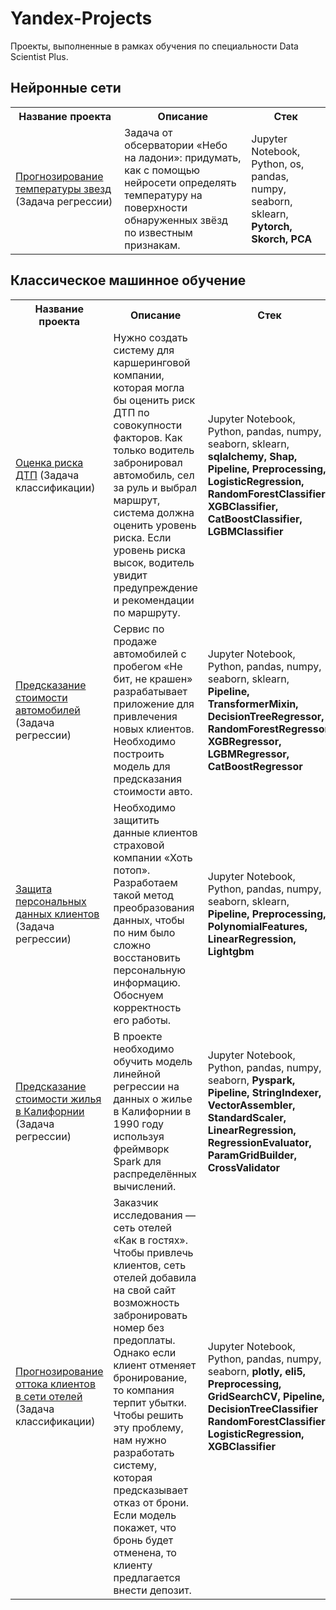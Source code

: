 # Yandex-Projects
Проекты, выполненные в рамках обучения по специальности Data Scientist Plus.

## Нейронные сети

<table>
<tr>
  <th>Название проекта</th>
  <th>Описание</th>
  <th>Стек</th>
</tr> 
  
<tr>
  <td><a href = "https://github.com/Vanarty/Yandex-Projects/tree/main/neural_networks">Прогнозирование температуры звезд</a> (Задача регрессии)</td>
  <td> Задача от обсерватории «Небо на ладони»: придумать, как с помощью нейросети определять температуру на поверхности обнаруженных звёзд по известным признакам.</td>
  <td>Jupyter Notebook, Python, os, pandas, numpy, seaborn, sklearn, <strong>Pytorch, Skorch, PCA</strong></td>
</tr>

</table>
</details>

## Классическое машинное обучение

<table>
<tr>
  <th>Название проекта</th>
  <th>Описание</th>
  <th>Стек</th>
</tr> 
  
<tr>
  <td><a href = "https://github.com/Vanarty/Yandex-Projects/tree/main/machine_learning/car_accident_risk">Оценка риска ДТП</a> (Задача классификации)</td>
  <td> Нужно создать систему для каршеринговой компании, которая могла бы оценить риск ДТП по совокупности факторов. Как только водитель забронировал автомобиль, сел за руль и выбрал маршрут, система должна оценить уровень риска. Если уровень риска высок, водитель увидит предупреждение и рекомендации по маршруту.</td>
  <td>Jupyter Notebook, Python, pandas, numpy, seaborn, sklearn, <strong>sqlalchemy, Shap, Pipeline, Preprocessing, LogisticRegression, RandomForestClassifier, XGBClassifier, CatBoostClassifier, LGBMClassifier</strong></td>
</tr>
<tr>
  <td><a href = "https://github.com/Vanarty/Yandex-Projects/tree/main/machine_learning/car_price_predict">Предсказание стоимости автомобилей</a> (Задача регрессии)</td>
  <td> Сервис по продаже автомобилей с пробегом «Не бит, не крашен» разрабатывает приложение для привлечения новых клиентов. Необходимо построить модель для предсказания стоимости авто.</td>
  <td>Jupyter Notebook, Python, pandas, numpy, seaborn, sklearn, <strong>Pipeline, TransformerMixin, DecisionTreeRegressor, RandomForestRegressor, XGBRegressor, LGBMRegressor, CatBoostRegressor</strong></td>
</tr>
<tr>
  <td><a href = "https://github.com/Vanarty/Yandex-Projects/tree/main/machine_learning/personal_data_protection">Защита персональных данных клиентов</a> (Задача регрессии)</td>
  <td> Необходимо защитить данные клиентов страховой компании «Хоть потоп». Разработаем такой метод преобразования данных, чтобы по ним было сложно восстановить персональную информацию. Обоснуем корректность его работы.</td>
  <td>Jupyter Notebook, Python, pandas, numpy, seaborn, sklearn, <strong> Pipeline, Preprocessing, PolynomialFeatures, LinearRegression, Lightgbm</strong></td>
</tr>
<tr>
  <td><a href = "https://github.com/Vanarty/Yandex-Projects/tree/main/machine_learning/spark_house_price_predict">Предсказание стоимости жилья в Калифорнии</a> (Задача регрессии)</td>
  <td> В проекте необходимо обучить модель линейной регрессии на данных о жилье в Калифорнии в 1990 году используя фреймворк Spark для распределённых вычислений.</td>
  <td>Jupyter Notebook, Python, pandas, numpy, seaborn, <strong>Pyspark, Pipeline, StringIndexer, VectorAssembler, StandardScaler, LinearRegression, RegressionEvaluator, ParamGridBuilder, CrossValidator</strong></td>
</tr>
<tr>
  <td><a href = "https://github.com/Vanarty/Yandex-Projects/tree/main/machine_learning/hotel_customer_churn">Прогнозирование оттока клиентов в сети отелей</a> (Задача классификации)</td>
  <td> Заказчик исследования — сеть отелей «Как в гостях». Чтобы привлечь клиентов, сеть отелей добавила на свой сайт возможность забронировать номер без предоплаты. Однако если клиент отменяет бронирование, то компания терпит убытки. Чтобы решить эту проблему, нам нужно разработать систему, которая предсказывает отказ от брони. Если модель покажет, что бронь будет отменена, то клиенту предлагается внести депозит.</td>
  <td>Jupyter Notebook, Python, pandas, numpy, seaborn, <strong>plotly, eli5, Preprocessing, GridSearchCV, Pipeline, DecisionTreeClassifier RandomForestClassifier, LogisticRegression, XGBClassifier</strong></td>
</tr>

</table>
</details>
